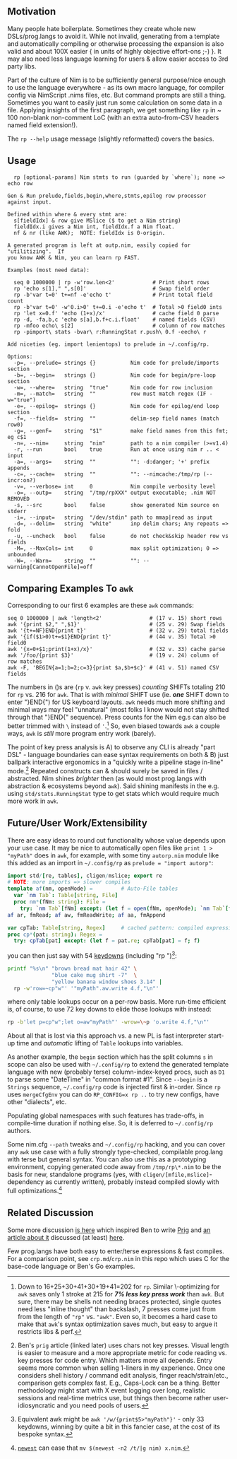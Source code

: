 Motivation
----------
Many people hate boilerplate.  Sometimes they create whole new DSLs/prog.langs
to avoid it.  While not invalid, generating from a template and automatically
compiling or otherwise processing the expansion is also valid and about 100X
easier { in units of highly objective effort-ons ;-) }.  It may also need less
language learning for users & allow easier access to 3rd party libs.

Part of the culture of Nim is to be sufficiently general purpose/nice enough to
use the language everywhere - as its own macro language, for compiler config via
NimScript .nims files, etc.  But command prompts are still a thing.  Sometimes
you want to easily just run some calculation on some data in a file.  Applying
insights of the first paragraph, we get something like `rp` in ~ 100 non-blank
non-comment LoC (with an extra auto-from-CSV headers named field extension!).

The `rp --help` usage message (slightly reformatted) covers the basics.

Usage
-----
```
  rp [optional-params] Nim stmts to run (guarded by `where`); none => echo row

Gen & Run prelude,fields,begin,where,stmts,epilog row processor against input.

Defined within where & every stmt are:
  s[fieldIdx] & row give MSlice ($ to get a Nim string)
  fieldIdx.i gives a Nim int, fieldIdx.f a Nim float.
  nf & nr (like AWK);  NOTE: fieldIdx is 0-origin.

A generated program is left at outp.nim, easily copied for "utilitizing".  If
you know AWK & Nim, you can learn rp FAST.

Examples (most need data):

  seq 0 1000000 | rp -w'row.len<2'            # Print short rows
  rp 'echo s[1]," ",s[0]'                     # Swap field order
  rp -b'var t=0' t+=nf -e'echo t'             # Print total field count
  rp -b'var t=0' -w'0.i>0' t+=0.i -e'echo t'  # Total >0 field0 ints
  rp 'let x=0.f' 'echo (1+x)/x'               # cache field 0 parse
  rp -d, -fa,b,c 'echo s[a],b.f+c.i.float'    # named fields (CSV)
  rp -mfoo echo\ s[2]                         # column of row matches
  rp -pimport\ stats -bvar\ r:RunningStat r.push\ 0.f -eecho\ r

Add niceties (eg. import lenientops) to prelude in ~/.config/rp.

Options:
  -p=, --prelude= strings {}           Nim code for prelude/imports section
  -b=, --begin=   strings {}           Nim code for begin/pre-loop section
  -w=, --where=   string  "true"       Nim code for row inclusion
  -m=, --match=   string  ""           row must match regex (IF -w="true")
  -e=, --epilog=  strings {}           Nim code for epilog/end loop section
  -f=, --fields=  string  ""           delim-sep field names (match row0)
  -g=, --genF=    string  "$1"         make field names from this fmt; eg c$1
  -n=, --nim=     string  "nim"        path to a nim compiler (>=v1.4)
  -r, --run       bool    true         Run at once using nim r .. < input
  -a=, --args=    string  ""           "": -d:danger; '+' prefix appends
  -c=, --cache=   string  ""           "": --nimcache:/tmp/rp (--incr:on?)
  -v=, --verbose= int     0            Nim compile verbosity level
  -o=, --outp=    string  "/tmp/rpXXX" output executable; .nim NOT REMOVED
  -s, --src       bool    false        show generated Nim source on stderr
  -i=, --input=   string  "/dev/stdin" path to mmap|read as input
  -d=, --delim=   string  "white"      inp delim chars; Any repeats => fold
  -u, --uncheck   bool    false        do not check&skip header row vs fields
  -M=, --MaxCols= int     0            max split optimization; 0 => unbounded
  -W=, --Warn=    string  ""           "": --warning[CannotOpenFile]=off
```

Comparing Examples To `awk`
---------------------------
Corresponding to our first 6 examples are these `awk` commands:
```
seq 0 1000000 | awk 'length<2'               # (17 v. 15) short rows
awk '{print $2," ",$1}'                      # (25 v. 29) Swap fields
awk '{t+=NF}END{print t}'                    # (32 v. 29) total fields
awk '{if($1>0)t+=$1}END{print t}'            # (44 v. 35) Total >0 field0
awk '{x=0+$1;print(1+x)/x}'                  # (32 v. 33) cache parse
awk '/foo/{print $3}'                        # (19 v. 24) column of row matches
awk -F, 'BEGIN{a=1;b=2;c=3}{print $a,$b+$c}' # (41 v. 51) named CSV fields
```
The numbers in ()s are (`rp` v. `awk` key presses) *counting* SHIFTs totaling
210 for `rp` vs. 216 for `awk`.  That is with *minimal* SHIFT use (ie. ***one***
SHIFT down to enter "}END{") for US keyboard layouts.  `awk` needs much more
shifting and minimal ways may feel "unnatural" (most folks I know would not
stay shifted through that "}END{" sequence).  Press counts for the Nim eg.s can
also be better trimmed with `\` instead of `'`.[^1]  So, even biased towards
`awk` a couple ways, `awk` is *still* more program entry work (barely).

The point of key press analysis is A) to observe any CLI is already "part DSL" -
language boundaries can ease syntax requirements on both & B) just ballpark
interactive ergonomics in a "quickly write a pipeline stage in-line" mode.[^2]
Repeated constructs can & should surely be saved in files / abstracted.  Nim
shines *brighter* then (as would most prog.langs with abstraction & ecosystems
beyond `awk`).  Said shining manifests in the e.g. using `std/stats.RunningStat`
type to get stats which would require much more work in `awk`.

Future/User Work/Extensibility
------------------------------
There are easy ideas to round out functionality whose value depends upon your
use case.  It may be nice to automatically open files like `print 1 > "myPath"`
does in `awk`, for example, with some tiny `autorp.nim` module like this added
as an import in `~/.config/rp` as `prelude = "import autorp"`:
```Nim
import std/[re, tables], cligen/mslice; export re
# NOTE: more imports => slower compiles
template af(nm, openMode) =         # Auto-File tables
  var `nm Tab`: Table[string, File]
  proc nm*(fNm: string): File =
    try: `nm Tab`[fNm] except: (let f = open(fNm, openMode); `nm Tab`[fNm]=f; f)
af ar, fmRead; af aw, fmReadWrite; af aa, fmAppend

var cpTab: Table[string, Regex]     # cached pattern: compiled expression
proc cp*(pat: string): Regex =
  try: cpTab[pat] except: (let f = pat.re; cpTab[pat] = f; f)
```
you can then just say with 54 [keydowns](keydowns.md) (including "rp ")[^3]:
```sh
printf "%s\n" "brown bread mat hair 42" \
              "blue cake mug shirt -7"  \
              "yellow banana window shoes 3.14" |
  rp -w'row=~cp"w"' '"myPath".aw.write 4.f,"\n"'
```
where only table lookups occur on a per-row basis.  More run-time efficient is,
of course, to use 72 key downs to elide those lookups with instead:
```sh
rp -b'let p=cp"w";let o=aw"myPath"' -wrow=\~p 'o.write 4.f,"\n"'
```
About all that is lost via this approach vs. a new PL is fast interpreter
start-up time and *automatic* lifting of `Table` lookups into variables.

As another example, the `begin` section which has the split columns `s` in scope
can also be used with `~/.config/rp` to extend the generated template language
with new (probably terse) column-index-keyed procs, such as `D1` to parse some
"DateTime" in "common format #1".  Since `--begin` is a `Strings` sequence,
`~/.config/rp` code is injected first & in-order.  Since `rp` uses `mergeCfgEnv`
you can do `RP_CONFIG=x rp ..` to try new configs, have other "dialects", etc.

Populating global namespaces with such features has trade-offs, in compile-time
duration if nothing else.  So, it is deferred to `~/.config/rp` authors.

Some nim.cfg `--path` tweaks and `~/.config/rp` hacking, and you can cover any
`awk` use case with a fully strongly type-checked, compilable prog.lang with
terse but general syntax.  You can also use this as a prototyping environment,
copying generated code away from `/tmp/rp\*.nim` to be the basis for new,
standalone programs (yes, with `cligen/[mfile,mslice]`-dependency as currently
written), probably instead compiled slowly with full optimizations.[^4]

Related Discussion
------------------
Some more discussion [is here](https://news.ycombinator.com/item?id=30190436)
which inspired Ben to write [Prig](https://github.com/benhoyt/prig/) and [an
article about it](https://benhoyt.com/writings/prig/) discussed (at least)
[here](https://news.ycombinator.com/item?id=30498735).

Few prog.langs have both easy to enter/terse expressions & fast compiles.  For a
comparison point, see `crp.md`/`crp.nim` in this repo which uses C for the
base-code language or Ben's Go examples.

[^1]: Down to 16+25+30+41+30+19+41=202 for `rp`.  Similar \\-optimizing for
`awk` saves only 1 stroke at 215 for ***7% less key press work*** than `awk`.
But sure, there may be shells not needing braces protected, single quotes need
less "inline thought" than backslash, 7 presses come just from from the length
of `"rp"` vs. `"awk"`.  Even so, it becomes a hard case to make that `awk`'s
syntax optimization saves much, but easy to argue it restricts libs & perf.

[^2]: Ben's `prig` article (linked later) uses chars not key presses.  Visual
length is easier to measure and a more appropriate metric for code reading vs.
key presses for code entry.  Which matters more all depends.  Entry seems more
common when selling 1-liners in my experience.  Once one considers shell history
/ command edit analysis, finger reach/strain/etc., comparison gets complex fast.
E.g., Caps-Lock can be a thing.  Better methodology might start with X event
logging over long, realistic sessions and real-time metrics use, but things then
become rather user-idiosyncratic and you need pools of users.

[^3]: Equivalent awk might be `awk '/w/{print$5>"myPath"}'` - only 33 keydowns,
winning by quite a bit in this fancier case, at the cost of its bespoke syntax.

[^4]: [`newest`](newest.md) can ease that `mv $(newest -n2 /t/|g nim) x.nim`.
